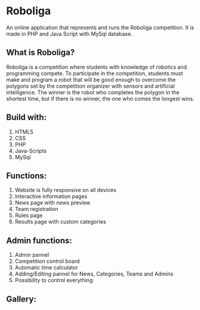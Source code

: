 # Roboliga
An online application that represents and runs the Roboliga competition.
It is made in PHP and Java Script with MySql database.

## What is Roboliga?
Roboliga is a competition where students with knowledge of robotics and programming compete. To participate in the competition, students must make and program a robot that will be good enough to overcome the polygons set by the competition organizer with sensors and artificial intelligence. The winner is the robot who completes the polygon in the shortest time, but if there is no winner, the one who comes the longest wins.

## Build with:
1. HTML5
2. CSS
3. PHP
4. Java-Scripts
5. MySql

## Functions:
1. Website is fully responsive on all devices
2. Interactive information pages
3. News page with news preview
4. Team registration
5. Rules page
6. Results page with custom categories

## Admin functions:
1. Admin pannel
2. Competition control board
3. Automatic time calculator
4. Adding/Editing pannel for News, Categories, Teams and Admins
5. Possibility to control everything

## Gallery:
